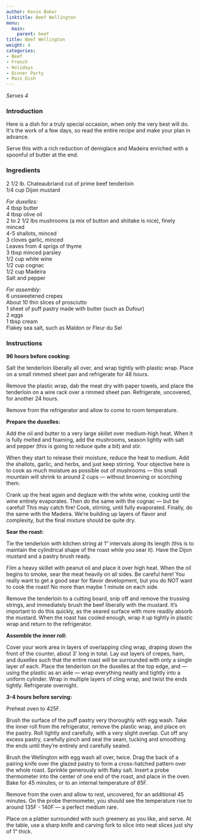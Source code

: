 ```yaml
---
author: Kevin Baker
linktitle: Beef Wellington
menu:
  main:
    parent: beef
title: Beef Wellington
weight: 4
categories:
- Beef
- French
- Holidays
- Dinner Party
- Main Dish
---
```

*Serves 4*

### Introduction

Here is a dish for a truly special occasion, when only the very best will do. It's the work of a few days, so read the entire recipe and make your plan in advance.

Serve this with a rich reduction of demiglace and Madeira enriched with a spoonful of butter at the end.


### Ingredients

<div class="ingredient-list">

2 1/2 lb. Chateaubriand cut of prime beef tenderloin  
1/4 cup Dijon mustard  
  
*For duxelles:*  
4 tbsp butter  
4 tbsp olive oil  
2 to 2 1/2 lbs mushrooms (a mix of button and shiitake is nice), finely minced  
4-5 shallots, minced  
3 cloves garlic, minced  
Leaves from 4 sprigs of thyme  
3 tbsp minced parsley  
1/2 cup white wine  
1/2 cup cognac  
1/2 cup Madeira   
Salt and pepper  
  
*For assembly:*  
6 unsweetened crepes   
About 10 thin slices of prosciutto   
1 sheet of puff pastry made with butter (such as Dufour)  
2 eggs  
1 tbsp cream  
Flakey sea salt, such as Maldon or Fleur du Sel   

</div>

### Instructions

**96 hours before cooking:**

Salt the tenderloin liberally all over, and wrap tightly with plastic wrap. Place on a small rimmed sheet pan and refrigerate for 48 hours.

Remove the plastic wrap, dab the meat dry with paper towels, and place the tenderloin on a wire rack over a rimmed sheet pan. Refrigerate, uncovered, for another 24 hours.

Remove from the refrigerator and allow to come to room temperature.

**Prepare the duxelles:**  

Add the oil and butter to a very large skillet over medium-high heat. When it is fully melted and foaming, add the mushrooms, season lightly with salt and pepper (this is going to reduce quite a bit) and stir. 

When they start to release their moisture, reduce the heat to medium.  Add the shallots, garlic, and herbs, and just keep stirring. Your objective here is to cook as much moisture as possible out of mushrooms — this small mountain will shrink to around 2 cups — without browning or scorching them.

Crank up the heat again and deglaze with the white wine, cooking until the wine entirely evaporates.  Then do the same with the cognac — but be careful! This may catch fire! Cook, stirring, until fully evaporated.  Finally, do the same with the Madeira. We’re building up layers of flavor and complexity, but the final mixture should be quite dry.

**Sear the roast:**

Tie the tenderloin with kitchen string at 1” intervals along its length (this is to maintain the cylindrical shape of the roast while you sear it). Have the Dijon mustard and a pastry brush ready.

Film a heavy skillet with peanut oil and place it over high heat. When the oil begins to smoke, sear the meat heavily on all sides. Be careful here! You really want to get a good sear for flavor development, but you do NOT want to cook the roast! No more than maybe 1 minute on each side.

Remove the tenderloin to a cutting board, snip off and remove the trussing strings, and immediately brush the beef liberally with the mustard. It’s important to do this quickly, as the seared surface with more readily absorb the mustard. When the roast has cooled enough, wrap it up tightly in plastic wrap and return to the refrigerator.

**Assemble the inner roll:**

Cover your work area in layers of overlapping cling wrap, draping down the front of the counter, about 3’ long in total.  Lay out layers of crepes, ham, and duxelles such that the entire roast will be surrounded with only a single layer of each.  Place the tenderloin on the duxelles at the top edge, and — using the plastic as an aide — wrap everything neatly and tightly into a uniform cylinder. Wrap in multiple layers of cling wrap, and twist the ends tightly. Refrigerate overnight.

**3-4 hours before serving:**

Preheat oven to 425F. 

Brush the surface of the puff pastry very thoroughly with egg wash.  Take the inner roll from the refrigerator, remove the plastic wrap, and place on the pastry. Roll tightly and carefully, with a very slight overlap. Cut off any excess pastry, carefully pinch and seal the seam, tucking and smoothing the ends until they’re entirely and carefully sealed. 

Brush the Wellington with egg wash all over, twice. Drag the back of a pairing knife over the glazed pastry to form a cross-hatched pattern over the whole roast. Sprinkle generously with flaky salt. Insert a probe thermometer into the center of one end of the roast, and place in the oven. Bake for 45 minutes, or to an internal temperature of 85F.

Remove from the oven and allow to rest, uncovered, for an additional 45 minutes.  On the probe thermometer, you should see the temperature rise to around 135F - 140F — a perfect medium rare.

Place on a platter surrounded with such greenery as you like, and serve.  At the table, use a sharp knife and carving fork to slice into neat slices just shy of 1” thick. 
